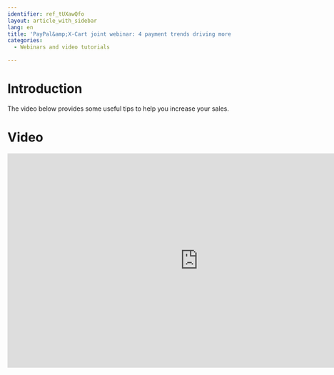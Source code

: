 ```yaml
---
identifier: ref_tUXawQfo
layout: article_with_sidebar
lang: en
title: 'PayPal&amp;X-Cart joint webinar: 4 payment trends driving more sales in 2014'
categories:
  - Webinars and video tutorials

---
```



# Introduction

The video below provides some useful tips to help you increase your sales.

# Video

<iframe class="youtube-player" type="text/html" style="width: 853px; height: 480px" src="https://www.youtube.com/embed/9F6vdcJDOow" frameborder="0"></iframe>